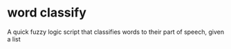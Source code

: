 # word classify

A quick fuzzy logic script that classifies words to their part of speech, given a list

